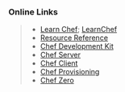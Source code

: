 ### Online Links

> * [Learn Chef](https://docs.chef.io/); [LearnChef](http://learnchef.com)
> * [Resource Reference](https://docs.chef.io/resources.html)
> * [Chef Development Kit](https://downloads.chef.io/chef-dk/)
> * [Chef Server](https://downloads.chef.io/chef-server)
> * [Chef Client](https://downloads.chef.io/chef-client)
> * [Chef Provisioning](https://github.com/chef/chef-provisioning)
> * [Chef Zero](https://github.com/chef/chef-zero)

